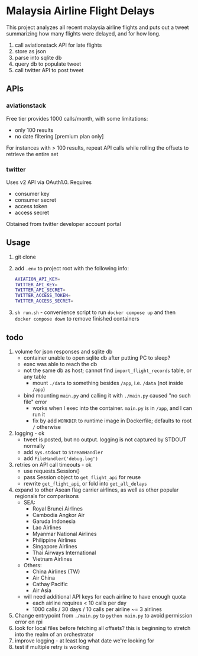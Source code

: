# Malaysia Airline Flight Delays

This project analyzes all recent malaysia airline flights and puts out a tweet summarizing how many flights were delayed, and for how long.

1. call aviationstack API for late flights
2. store as json
3. parse into sqlite db
4. query db to populate tweet
5. call twitter API to post tweet

## APIs

### aviationstack

Free tier provides 1000 calls/month, with some limitations:

- only 100 results
- no date filtering [premium plan only]

For instances with > 100 results, repeat API calls while rolling the offsets to retrieve the entire set

### twitter

Uses v2 API via OAuth1.0. Requires

- consumer key
- consumer secret
- access token
- access secret

Obtained from twitter developer account portal

## Usage

1. git clone
1. add `.env` to project root with the following info:

    ```bash
    AVIATION_API_KEY=
    TWITTER_API_KEY=
    TWITTER_API_SECRET=
    TWITTER_ACCESS_TOKEN=
    TWITTER_ACCESS_SECRET=
    ```

1. `sh run.sh` - convenience script to run `docker compose up` and then `docker compose down` to remove finished containers

## todo

1. volume for json responses and sqlite db
    - container unable to open sqlite db after putting PC to sleep?
    - exec was able to reach the db
    - not the same db as host; cannot find `import_flight_records` table, or any table
       - mount `./data` to something besides `/app`, i.e. `/data` (not inside `/app`)
    - bind mounting `main.py` and calling it with `./main.py` caused "no such file" error
       - works when I exec into the container. `main.py` is in `/app`, and I can run it
       - fix by add `WORKDIR` to runtime image in Dockerfile; defaults to root `/` otherwise
1. logging - ok
    - tweet is posted, but no output. logging is not captured by STDOUT normally
    - add `sys.stdout` to `StreamHandler`
    - add `FileHandler('debug.log')`
1. retries on API call timeouts - ok
    - use requests.Session()
    - pass Session object to `get_flight_api` for reuse
    - rewrite `get_flight_api`, or fold into `get_all_delays`
1. expand to other Asean flag carrier airlines, as well as other popular regionals for comparisons
    - SEA:
        - Royal Brunei Airlines
        - Cambodia Angkor Air
        - Garuda Indonesia
        - Lao Airlines
        - Myanmar National Airlines
        - Philippine Airlines
        - Singapore Airlines
        - Thai Airways International
        - Vietnam Airlines
    - Others:
        - China Airlines (TW)
        - Air China
        - Cathay Pacific
        - Air Asia
    - will need additional API keys for each airline to have enough quota
        - each airline requires < 10 calls per day
        - 1000 calls / 30 days / 10 calls per airline ~= 3 airlines
1. Change entrypoint from `./main.py` to `python main.py` to avoid permission error on rpi
1. look for local files before fetching all offsets? this is beginning to stretch into the realm of an orchestrator
1. improve logging - at least log what date we're looking for
1. test if multiple retry is working

